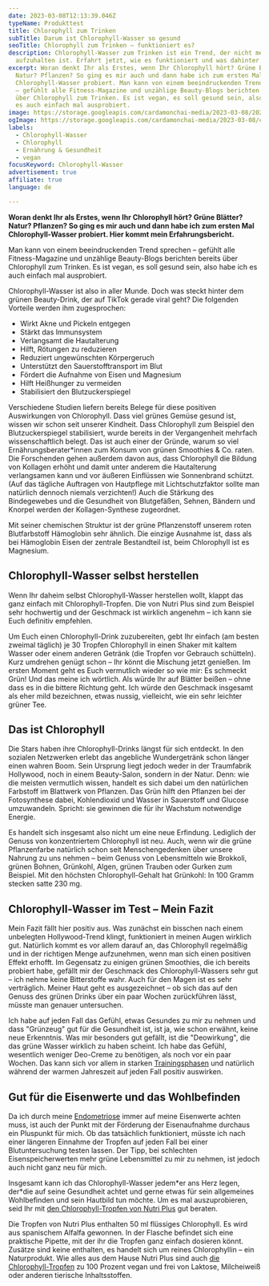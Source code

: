 ```yaml
---
date: 2023-03-08T12:13:39.046Z
typeName: Produkttest
title: Chlorophyll zum Trinken
subTitle: Darum ist Chlorophyll-Wasser so gesund
seoTitle: Chlorophyll zum Trinken – funktioniert es?
description: Chlorophyll-Wasser zum Trinken ist ein Trend, der nicht mehr
  aufzuhalten ist. Erfahrt jetzt, wie es funktioniert und was dahinter steckt!
excerpt: Woran denkt Ihr als Erstes, wenn Ihr Chlorophyll hört? Grüne Blätter?
  Natur? Pflanzen? So ging es mir auch und dann habe ich zum ersten Mal
  Chlorophyll-Wasser probiert. Man kann von einem beeindruckenden Trend sprechen
  – gefühlt alle Fitness-Magazine und unzählige Beauty-Blogs berichten bereits
  über Chlorophyll zum Trinken. Es ist vegan, es soll gesund sein, also habe ich
  es auch einfach mal ausprobiert.
image: https://storage.googleapis.com/cardamonchai-media/2023-03-08/2023-03-08-nutri-plus-006-jpg-imagine-989898_818282_2048_1536/640.webp
ogImage: https://storage.googleapis.com/cardamonchai-media/2023-03-08/chlorophyll-wasser-og-jpg-imagine-181818_7f8381_1200_628/640.webp
labels:
  - Chlorophyll-Wasser
  - Chlorophyll
  - Ernährung & Gesundheit
  - vegan
focusKeyword: Chlorophyll-Wasser
advertisement: true
affiliate: true
language: de

---
```


**Woran denkt Ihr als Erstes, wenn Ihr Chlorophyll hört? Grüne Blätter? Natur? Pflanzen? So ging es mir auch und dann habe ich zum ersten Mal Chlorophyll-Wasser probiert. Hier kommt mein Erfahrungsbericht.**

Man kann von einem beeindruckenden Trend sprechen – gefühlt alle Fitness-Magazine und unzählige Beauty-Blogs berichten bereits über Chlorophyll zum Trinken. Es ist vegan, es soll gesund sein, also habe ich es auch einfach mal ausprobiert.

Chlorophyll-Wasser ist also in aller Munde. Doch was steckt hinter dem grünen Beauty-Drink, der auf TikTok gerade viral geht? Die folgenden Vorteile werden ihm zugesprochen:

- Wirkt Akne und Pickeln entgegen
- Stärkt das Immunsystem
- Verlangsamt die Hautalterung
- Hilft, Rötungen zu reduzieren
- Reduziert ungewünschten Körpergeruch
- Unterstützt den Sauerstofftransport im Blut
- Fördert die Aufnahme von Eisen und Magnesium
- Hilft Heißhunger zu vermeiden
- Stabilisiert den Blutzuckerspiegel

<Gallery name="chlorophyll-wasser-1" />

Verschiedene Studien liefern bereits Belege für diese positiven Auswirkungen von Chlorophyll. Dass viel grünes Gemüse gesund ist, wissen wir schon seit unserer Kindheit. Dass Chlorophyll zum Beispiel den Blutzuckerspiegel stabilisiert, wurde bereits in der Vergangenheit mehrfach wissenschaftlich belegt. Das ist auch einer der Gründe, warum so viel Ernährungsberater\*innen zum Konsum von grünen Smoothies & Co. raten. Die Forschenden gehen außerdem davon aus, dass Chlorophyll die Bildung von Kollagen erhöht und damit unter anderem die Hautalterung verlangsamen kann und vor äußeren Einflüssen wie Sonnenbrand schützt. (Auf das tägliche Auftragen von Hautpflege mit Lichtschutzfaktor sollte man natürlich dennoch niemals verzichten!) Auch die Stärkung des Bindegewebes und die Gesundheit von Blutgefäßen, Sehnen, Bändern und Knorpel werden der Kollagen-Synthese zugeordnet.

Mit seiner chemischen Struktur ist der grüne Pflanzenstoff unserem roten Blutfarbstoff Hämoglobin sehr ähnlich. Die einzige Ausnahme ist, dass als bei Hämoglobin Eisen der zentrale Bestandteil ist, beim Chlorophyll ist es Magnesium.

## Chlorophyll-Wasser selbst herstellen

Wenn Ihr daheim selbst Chlorophyll-Wasser herstellen wollt, klappt das ganz einfach mit Chlorophyll-Tropfen. Die von Nutri Plus sind zum Beispiel sehr hochwertig und der Geschmack ist wirklich angenehm – ich kann sie Euch definitiv empfehlen. 

Um Euch einen Chlorophyll-Drink zuzubereiten, gebt Ihr einfach (am besten zweimal täglich) je 30 Tropfen Chlorophyll in einen Shaker mit kaltem Wasser oder einem anderen Getränk (die Tropfen vor Gebrauch schütteln). Kurz umdrehen genügt schon – Ihr könnt die Mischung jetzt genießen. Im ersten Moment geht es Euch vermutlich wieder so wie mir: Es schmeckt Grün! Und das meine ich wörtlich. Als würde Ihr auf Blätter beißen – ohne dass es in die bittere Richtung geht. Ich würde den Geschmack insgesamt als eher mild bezeichnen, etwas nussig, vielleicht, wie ein sehr leichter grüner Tee.

## Das ist Chlorophyll

Die Stars haben ihre Chlorophyll-Drinks längst für sich entdeckt. In den sozialen Netzwerken erlebt das angebliche Wundergetränk schon länger einen wahren Boom. Sein Ursprung liegt jedoch weder in der Traumfabrik Hollywood, noch in einem Beauty-Salon, sondern in der Natur. Denn: wie die meisten vermutlich wissen, handelt es sich dabei um den natürlichen Farbstoff im Blattwerk von Pflanzen. Das Grün hilft den Pflanzen bei der Fotosynthese dabei, Kohlendioxid und Wasser in Sauerstoff und Glucose umzuwandeln. Spricht: sie gewinnen die für ihr Wachstum notwendige Energie.

Es handelt sich insgesamt also nicht um eine neue Erfindung. Lediglich der Genuss von konzentriertem Chlorophyll ist neu. Auch, wenn wir die grüne Pflanzenfarbe natürlich schon seit Menschengedenken über unsere Nahrung zu uns nehmen – beim Genuss von Lebensmitteln wie Brokkoli, grünen Bohnen, Grünkohl, Algen, grünen Trauben oder Gurken zum Beispiel. Mit den höchsten Chlorophyll-Gehalt hat Grünkohl: In 100 Gramm stecken satte 230 mg.

## Chlorophyll-Wasser im Test – Mein Fazit

Mein Fazit fällt hier positiv aus. Was zunächst ein bisschen nach einem unbelegten Hollywood-Trend klingt, funktioniert in meinen Augen wirklich gut. Natürlich kommt es vor allem darauf an, das Chlorophyll regelmäßig und in der richtigen Menge aufzunehmen, wenn man sich einen positiven Effekt erhofft. Im Gegensatz zu einigen grünen Smoothies, die ich bereits probiert habe, gefällt mir der Geschmack des Chlorophyll-Wassers sehr gut – ich nehme keine Bitterstoffe wahr. Auch für den Magen ist es sehr verträglich. Meiner Haut geht es ausgezeichnet – ob sich das auf den Genuss des grünen Drinks über ein paar Wochen zurückführen lässt, müsste man genauer untersuchen. 

Ich habe auf jeden Fall das Gefühl, etwas Gesundes zu mir zu nehmen und dass "Grünzeug" gut für die Gesundheit ist, ist ja, wie schon erwähnt, keine neue Erkenntnis. Was mir besonders gut gefällt, ist die "Deowirkung", die das grüne Wasser wirklich zu haben scheint. Ich habe das Gefühl, wesentlich weniger Deo-Creme zu benötigen, als noch vor ein paar Wochen. Das kann sich vor allem in starken [Trainingsphasen](/2022/11/veganes-protein/) und natürlich während der warmen Jahreszeit auf jeden Fall positiv auswirken.

## Gut für die Eisenwerte und das Wohlbefinden

Da ich durch meine [Endometriose](/2023/02/endometriose/) immer auf meine Eisenwerte achten muss, ist auch der Punkt mit der Förderung der Eisenaufnahme durchaus ein Pluspunkt für mich. Ob das tatsächlich funktioniert, müsste ich nach einer längeren Einnahme der Tropfen auf jeden Fall bei einer Blutuntersuchung testen lassen. Der Tipp, bei schlechten Eisenspeicherwerten mehr grüne Lebensmittel zu mir zu nehmen, ist jedoch auch nicht ganz neu für mich.

Insgesamt kann ich das Chlorophyll-Wasser jedem\*er ans Herz legen, der\*die auf seine Gesundheit achtet und gerne etwas für sein allgemeines Wohlbefinden und sein Hautbild tun möchte. Um es mal auszuprobieren, seid Ihr mit [den Chlorophyll-Tropfen von Nutri Plus](https://tidd.ly/3JpEvWt) gut beraten.

Die Tropfen von Nutri Plus enthalten 50 ml flüssiges Chlorophyll. Es wird aus spanischem Alfalfa gewonnen. In der Flasche befindet sich eine praktische Pipette, mit der ihr die Tropfen ganz einfach dosieren könnt. Zusätze sind keine enthalten, es handelt sich um reines Chlorophyllin – ein Naturprodukt. Wie alles aus dem Hause Nutri Plus sind auch [die Chlorophyll-Tropfen](https://tidd.ly/3JpEvWt) zu 100 Prozent vegan und frei von Laktose, Milcheiweiß oder anderen tierische Inhaltsstoffen.

<Gallery name="chlorophyll-wasser-2" />